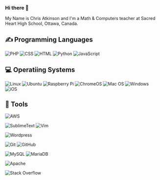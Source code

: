 ### Hi there 👋

My Name is Chris Atkinson and I'm a Math & Computers teacher at Sacred Heart High School, Ottawa, Canada.

<h2>✍ Programming Languages</h2>
<p>
  <img alt="PHP" src="https://img.shields.io/badge/PHP-777BB4?logo=php&logoColor=white">
  
  <img alt="CSS" src="https://img.shields.io/badge/CSS-1572B6.svg?logo=css3&logoColor=white">
  <img alt="HTML" src="https://img.shields.io/badge/HTML-E34F26.svg?logo=html5&logoColor=white">
  <img alt="Python" src="https://img.shields.io/badge/Python-FFD43B?logo=python&logoColor=blue">
  <img alt="JavaScript" src="https://img.shields.io/badge/JavaScript-F7DF1E.svg?logo=javascript&logoColor=black">
</p>

<h2>💻 Operatiing Systems</h2>
<p>
  <img src="https://img.shields.io/badge/Linux-FCC624?logo=linux&logoColor=white" alt="Linux">
  <img src="https://img.shields.io/badge/Ubuntu-E95420?logo=ubuntu&logoColor=white" alt="Ubuntu">
  <img src="https://img.shields.io/badge/-RaspberryPi-C51A4A?logo=Raspberry-Pi&logoColor=white" alt="Raspberry Pi">
  <img src="https://img.shields.io/badge/chrome%20os-3d89fc?logo=google%20chrome&logoColor=white" alt="ChromeOS">
  <img src="https://img.shields.io/badge/mac%20os-000000?logo=macos&logoColor=white" alt="Mac OS">
  <img src="https://img.shields.io/badge/Windows-0078D6?logo=windows&logoColor=white" alt="Windows">
  <img src="https://img.shields.io/badge/iOS-000000?logo=ios&logoColor=white" alt="iOS">
</p>

## 🔧 Tools

  ![AWS](https://img.shields.io/badge/AWS-%23FF9900.svg?style=for-the-badge&logo=amazon-aws&logoColor=white)  
  
  ![SublimeText](https://img.shields.io/badge/sublime_text-%23575757.svg?&style=for-the-badge&logo=sublime-text&logoColor=important)
  ![Vim](https://img.shields.io/badge/VIM-%2311AB00.svg?style=for-the-badge&logo=vim&logoColor=white)
  
  ![Wordpress](https://img.shields.io/badge/Wordpress-21759B?style=for-the-badge&logo=wordpress&logoColor=white)
  
  ![Git](https://img.shields.io/badge/git-%23F05033.svg?style=for-the-badge&logo=git&logoColor=white)
  ![GitHub](https://img.shields.io/badge/github-%23121011.svg?style=for-the-badge&logo=github&logoColor=white)
  
  ![MySQL](https://img.shields.io/badge/mysql-%2300f.svg?style=for-the-badge&logo=mysql&logoColor=white)
  ![MariaDB](https://img.shields.io/badge/MariaDB-003545?style=for-the-badge&logo=mariadb&logoColor=white)
  
  ![Apache](https://img.shields.io/badge/Apache-D22128?style=for-the-badge&logo=Apache&logoColor=white)
  
  ![Stack Overflow](https://img.shields.io/badge/-Stackoverflow-FE7A16?style=for-the-badge&logo=stack-overflow&logoColor=white)
